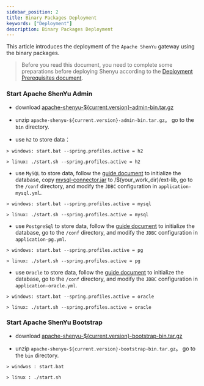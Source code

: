 ```yaml
---
sidebar_position: 2
title: Binary Packages Deployment
keywords: ["Deployment"] 
description: Binary Packages Deployment
---
```


This article introduces the deployment of the `Apache ShenYu` gateway using the binary packages.

> Before you read this document, you need to complete some preparations before deploying Shenyu according to the [Deployment Prerequisites document](./deployment-before.md).

### Start Apache ShenYu Admin

* download [apache-shenyu-${current.version}-admin-bin.tar.gz](https://archive.apache.org/dist/shenyu/2.5.0/apache-shenyu-2.5.0-admin-bin.tar.gz)

* unzip `apache-shenyu-${current.version}-admin-bin.tar.gz`。 go to the `bin` directory.

* use `h2` to store data：

```
> windows: start.bat --spring.profiles.active = h2

> linux: ./start.sh --spring.profiles.active = h2
```

* use `MySQL` to store data, follow the [guide document](./deployment-before.md#mysql) to initialize the database, copy [mysql-connector.jar](https://repo1.maven.org/maven2/mysql/mysql-connector-java/8.0.18/mysql-connector-java-8.0.18.jar) to /$(your_work_dir)/ext-lib, go to the `/conf` directory, and modify the `JDBC` configuration in `application-mysql.yml`.

```
> windows: start.bat --spring.profiles.active = mysql

> linux: ./start.sh --spring.profiles.active = mysql
```

* use `PostgreSql` to store data, follow the [guide document](./deployment-before.md#postgresql) to initialize the database, go to the `/conf` directory, and modify the `JDBC` configuration in `application-pg.yml`.

```
> windows: start.bat --spring.profiles.active = pg

> linux: ./start.sh --spring.profiles.active = pg
```

* use `Oracle` to store data, follow the [guide document](./deployment-before.md#oracle) to initialize the database, go to the `/conf` directory, and modify the `JDBC` configuration in `application-oracle.yml`.

```
> windows: start.bat --spring.profiles.active = oracle

> linux: ./start.sh --spring.profiles.active = oracle
```

### Start Apache ShenYu Bootstrap

* download [apache-shenyu-${current.version}-bootstrap-bin.tar.gz](https://archive.apache.org/dist/shenyu/2.5.0/apache-shenyu-2.5.0-bootstrap-bin.tar.gz)

* unzip `apache-shenyu-${current.version}-bootstrap-bin.tar.gz`。 go to the `bin` directory.

```
> windwos : start.bat 

> linux : ./start.sh 
```

